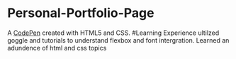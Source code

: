 # Personal-Portfolio-Page
A [CodePen](https://codepen.io/nolimitz71/pen/OJROaoQ) created with HTML5 and CSS.
#Learning Experience
ultilzed goggle and tutorials to understand flexbox and font intergration. Learned an adundence of html and css topics
